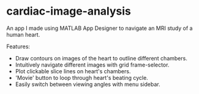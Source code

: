 # cardiac-image-analysis
An app I made using MATLAB App Designer to navigate an MRI study of a human heart.

Features:
- Draw contours on images of the heart to outline different chambers.
- Intuitively navigate different images with grid frame-selector.
- Plot clickable slice lines on heart's chambers.
- 'Movie' button to loop through heart's beating cycle.
- Easily switch between viewing angles with menu sidebar.
